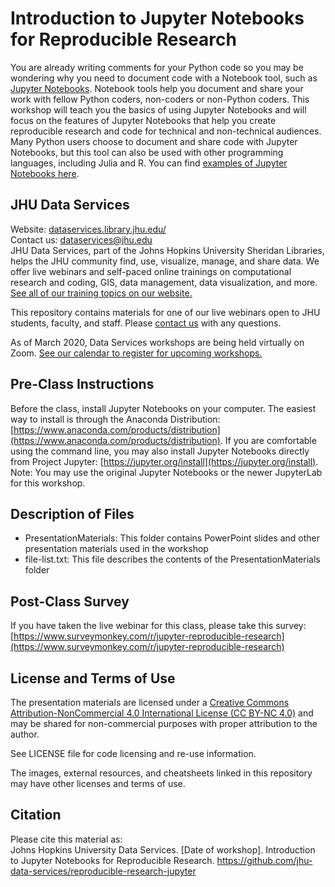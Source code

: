 # Introduction to Jupyter Notebooks for Reproducible Research
You are already writing comments for your Python code so you may be wondering why you need to document code with a Notebook tool, such as [Jupyter Notebooks](https://jupyter.org/). Notebook tools help you document and share your work with fellow Python coders, non-coders or non-Python coders. This workshop will teach you the basics of using Jupyter Notebooks and will focus on the features of Jupyter Notebooks that help you create reproducible research and code for technical and non-technical audiences. Many Python users choose to document and share code with Jupyter Notebooks, but this tool can also be used with other programming languages, including Julia and R. You can find [examples of Jupyter Notebooks here](https://nbviewer.org/). 


## JHU Data Services   
Website: [dataservices.library.jhu.edu/](https://dataservices.library.jhu.edu/)   
Contact us: [dataservices@jhu.edu](mailto:dataservices@jhu.edu)   
JHU Data Services, part of the Johns Hopkins University Sheridan Libraries, helps the JHU community find, use, visualize, manage, and share data. We offer live webinars and self-paced online trainings on computational research and coding, GIS, data management, data visualization, and more. [See all of our training topics on our website.](https://dataservices.library.jhu.edu/training-workshops/)   

This repository contains materials for one of our live webinars open to JHU students, faculty, and staff. Please [contact us](mailto:dataservices@jhu.edu) with any questions.

As of March 2020, Data Services workshops are being held virtually on Zoom. [See our calendar to register for upcoming workshops.](https://dataservices.library.jhu.edu/training-workshops/calendar/)


## Pre-Class Instructions
Before the class, install Jupyter Notebooks on your computer. The easiest way to install is through the Anaconda Distribution: [https://www.anaconda.com/products/distribution](https://www.anaconda.com/products/distribution). If you are comfortable using the command line, you may also install Jupyter Notebooks directly from Project Jupyter: [https://jupyter.org/install](https://jupyter.org/install).   
Note: You may use the original Jupyter Notebooks or the newer JupyterLab for this workshop.


## Description of Files
- PresentationMaterials: This folder contains PowerPoint slides and other presentation materials used in the workshop
- file-list.txt: This file describes the contents of the PresentationMaterials folder   


## Post-Class Survey
If you have taken the live webinar for this class, please take this survey: [https://www.surveymonkey.com/r/jupyter-reproducible-research](https://www.surveymonkey.com/r/jupyter-reproducible-research)


## License and Terms of Use
The presentation materials are licensed under a [Creative Commons Attribution-NonCommercial 4.0 International License (CC BY-NC 4.0)](https://creativecommons.org/licenses/by-nc/4.0/) and may be shared for non-commercial purposes with proper attribution to the author.   

See LICENSE file for code licensing and re-use information.   

The images, external resources, and cheatsheets linked in this repository may have other licenses and terms of use.


## Citation
Please cite this material as:    
Johns Hopkins University Data Services. [Date of workshop]. Introduction to Jupyter Notebooks for Reproducible Research. https://github.com/jhu-data-services/reproducible-research-jupyter
